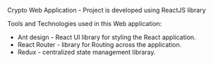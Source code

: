 Crypto Web Application 
    - Project is developed using ReactJS library
    
Tools and Technologies used in this Web application:
* Ant design - React UI library for styling the React application.
* React Router - library for Routing across the application.
* Redux - centralized state management libraray. 
